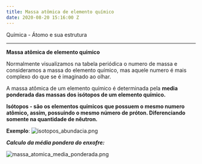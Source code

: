 ```yaml
---
title: Massa atômica de elemento químico
date: 2020-08-20 15:16:00 Z
---
```


Química - Átomo e sua estrutura

<!--more-->

---
**Massa atômica de elemento químico**

Normalmente visualizamos na tabela periódica o numero de massa e consideramos a massa do elemento químico, mas aquele numero é mais complexo do que se é imaginado ao olhar.

A massa atômica de um elemento químico é determinada pela **media ponderada das massas dos isótopos de um elemento químico.**

**Isótopos -  são os elementos químicos que possuem o mesmo numero atômico, assim, possuindo o mesmo número de próton. Diferenciando somente na quantidade de nêutron.**

**Exemplo**:
![isotopos_abundacia.png](/uploads/isotopos_abundacia.png)



***Calculo da média pondera do enxofre:***

![massa_atomica_media_ponderada.png](/uploads/massa_atomica_media_ponderada.png)